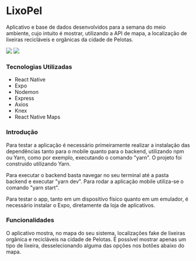 # LixoPel

Aplicativo e base de dados desenvolvidos para a semana do meio ambiente, cujo intuito é mostrar, utilizando a API de mapa, a localização de lixeiras recicláveis e orgânicas da cidade de Pelotas.

![](gif.gif) ![](image.png)

### Tecnologias Utilizadas
* React Native
* Expo
* Nodemon
* Express
* Axios
* Knex
* React Native Maps

### Introdução

Para testar a aplicação é necessário primeiramente realizar a instalação das dependências tanto para o mobile quanto para o backend, utilizando npm ou Yarn, como por exemplo, executando o comando "yarn". O projeto foi construido utilizando Yarn.

Para executar o backend basta navegar no seu terminal até a pasta backend e executar "yarn dev". Para rodar a aplicação mobile utiliza-se o comando "yarn start".

Para testar o app, tanto em um dispositivo físico quanto em um emulador, é necessário instalar o Expo, diretamente da loja de aplicativos.

### Funcionalidades

O aplicativo mostra, no mapa do seu sistema, localizações fake de lixeiras orgânica e recicláveis na cidade de Pelotas. É possível mostrar apenas um tipo de lixeira, desselecionando alguma das opções nos botões abaixo do mapa.
